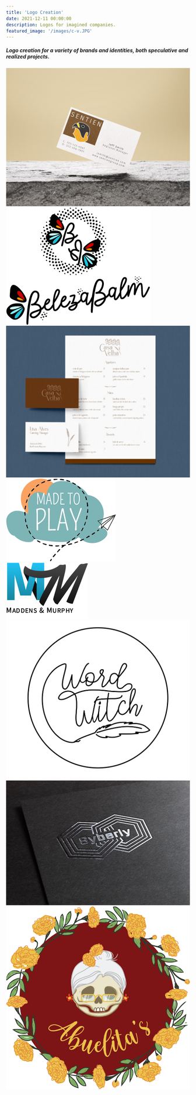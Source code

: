 ```yaml
---
title: 'Logo Creation'
date: 2021-12-11 00:00:00
description: Logos for imagined companies.
featured_image: '/images/c-v.JPG'
---
```



##### Logo creation for a variety of brands and identities, both speculative and realized projects.


<div class="gallery" data-columns="3">
	<img src="/images/sentien.JPG">
	<img src="/images/beleza.png">
	<img src="/images/c-v.JPG">
        <img src="/images/made-to-play.png"> 
	<img src="/images/m-m.png">
	<img src="/images/word-witch.JPG">
	<img src="/images/syberly_silver_stamped.jpg">
	<img src="/images/catrina.png">
</div>
